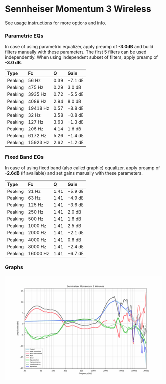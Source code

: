 # Sennheiser Momentum 3 Wireless
See [usage instructions](https://github.com/jaakkopasanen/AutoEq#usage) for more options and info.

### Parametric EQs
In case of using parametric equalizer, apply preamp of **-3.0dB** and build filters manually
with these parameters. The first 5 filters can be used independently.
When using independent subset of filters, apply preamp of **-3.0 dB**.

| Type    | Fc       |    Q | Gain    |
|:--------|:---------|:-----|:--------|
| Peaking | 56 Hz    | 0.39 | -7.1 dB |
| Peaking | 475 Hz   | 0.29 | 3.0 dB  |
| Peaking | 3935 Hz  | 0.72 | -5.5 dB |
| Peaking | 4089 Hz  | 2.94 | 8.0 dB  |
| Peaking | 19418 Hz | 0.57 | -8.8 dB |
| Peaking | 32 Hz    | 3.58 | -0.8 dB |
| Peaking | 127 Hz   | 3.63 | -1.3 dB |
| Peaking | 205 Hz   | 4.14 | 1.6 dB  |
| Peaking | 6172 Hz  | 5.26 | -1.4 dB |
| Peaking | 15923 Hz | 2.62 | -1.2 dB |

### Fixed Band EQs
In case of using fixed band (also called graphic) equalizer, apply preamp of **-2.6dB**
(if available) and set gains manually with these parameters.

| Type    | Fc       |    Q | Gain    |
|:--------|:---------|:-----|:--------|
| Peaking | 31 Hz    | 1.41 | -5.9 dB |
| Peaking | 63 Hz    | 1.41 | -4.9 dB |
| Peaking | 125 Hz   | 1.41 | -3.6 dB |
| Peaking | 250 Hz   | 1.41 | 2.0 dB  |
| Peaking | 500 Hz   | 1.41 | 1.6 dB  |
| Peaking | 1000 Hz  | 1.41 | 2.5 dB  |
| Peaking | 2000 Hz  | 1.41 | -2.1 dB |
| Peaking | 4000 Hz  | 1.41 | 0.6 dB  |
| Peaking | 8000 Hz  | 1.41 | -2.4 dB |
| Peaking | 16000 Hz | 1.41 | -6.7 dB |

### Graphs
![](./Sennheiser%20Momentum%203%20Wireless.png)
